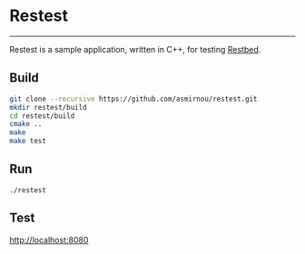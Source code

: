 Restest
=============================================================================================================================

---
Restest is a sample application, written in C++, for testing [Restbed](https://github.com/corvusoft/restbed).

Build
-----

```bash
git clone --recursive https://github.com/asmirnou/restest.git
mkdir restest/build
cd restest/build
cmake ..
make 
make test
```

Run
-----

```
./restest
```

Test
-----
[http://localhost:8080](http://localhost:8080)